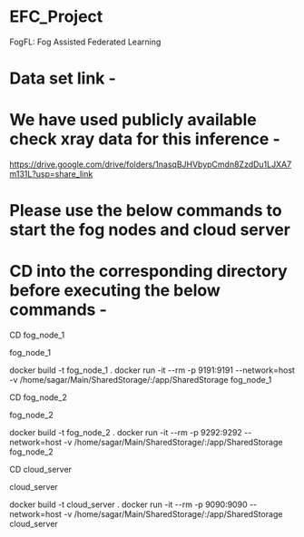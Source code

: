 # EFC_Project
FogFL: Fog Assisted Federated Learning


# Data set link -

# We have used publicly available check xray data for this inference -

https://drive.google.com/drive/folders/1nasqBJHVbypCmdn8ZzdDu1LJXA7m131L?usp=share_link


# Please use the below commands to start the fog nodes and cloud server

# CD into the corresponding directory before executing the below commands -

CD fog_node_1

fog_node_1

docker build -t fog_node_1 .
docker run -it --rm -p 9191:9191 --network=host -v /home/sagar/Main/SharedStorage/:/app/SharedStorage fog_node_1

CD fog_node_2

fog_node_2

docker build -t fog_node_2 .
docker run -it --rm -p 9292:9292 --network=host -v /home/sagar/Main/SharedStorage/:/app/SharedStorage fog_node_2

CD cloud_server

cloud_server

docker build -t cloud_server .
docker run -it --rm -p 9090:9090 --network=host -v /home/sagar/Main/SharedStorage/:/app/SharedStorage cloud_server
